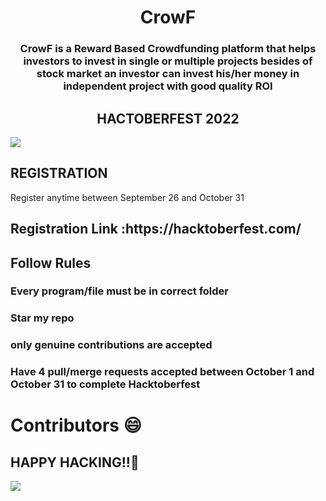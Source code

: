 <H1><center><B>CrowF</B> </center> </H1>

<H3><center><B>CrowF is a Reward Based Crowdfunding platform that helps investors to invest in single or multiple projects besides of stock market an investor can invest his/her money in independent project with good quality ROI</B> </center> </H3>

<H2><center><B>HACTOBERFEST 2022</B> </center> </H2>

  <img src ='https://uno-website-assets.s3.amazonaws.com/wp-content/uploads/2022/09/28094927/Uno_HackFest22_Hero_V1-1200x463.jpg'>

 <H2>REGISTRATION</h2>

Register anytime between September 26 and October 31

  <h2>Registration Link :https://hacktoberfest.com/ </h2>

  <h2> Follow Rules</h2>

  <h3> Every program/file must be in correct folder</h3>

  <h3> Star my repo </h3>

  <h3> only genuine contributions are accepted</h3>

  <h3>Have 4 pull/merge requests accepted between October 1 and October 31 to complete Hacktoberfest</h3>

# Contributors 😄

## HAPPY HACKING!!🥳

 <a href="https://github.com/kunaldhongade/Crowf/graphs/contributors">

  <img src="https://contrib.rocks/image?repo=kunaldhongade/Crowf" />

</a>
